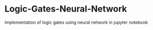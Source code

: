 # Logic-Gates-Neural-Network
Implementation of logic gates using neural network in jupyter notebook
